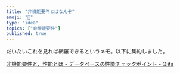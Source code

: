 ```yaml
---
title: "非機能要件とはなんぞ"
emoji: "💨"
type: "idea"
topics: ["非機能要件"]
published: true
---
```


だいたいこれを見れば網羅できるというメモ。以下に集約しました。

[非機能要件と、性能とは - データベースの性能チェックポイント - Qiita](https://qiita.com/e99h2121/items/941bc0d7f09fee3384a7) 

